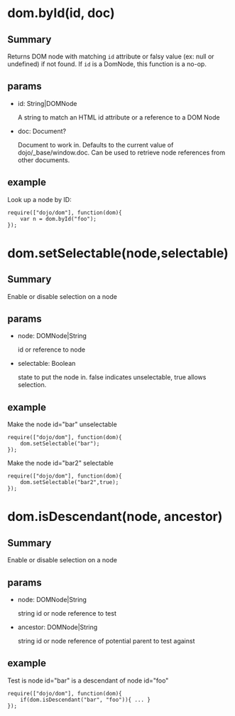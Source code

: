 # dom.byId(id, doc)
## Summary
Returns DOM node with matching `id` attribute or falsy value (ex: null or undefined) if not found.  If `id` is a DomNode, this function is a no-op.

## params
* id: String|DOMNode

    A string to match an HTML id attribute or a reference to a DOM Node
* doc: Document?

    Document to work in. Defaults to the current value of dojo/_base/window.doc.  Can be used to retrieve node references from other documents.

## example
Look up a node by ID:

````
require(["dojo/dom"], function(dom){  
    var n = dom.byId("foo");  
});  
````


# dom.setSelectable(node,selectable)
## Summary
Enable or disable selection on a node

## params
* node: DOMNode|String

    id or reference to node
* selectable: Boolean

    state to put the node in. false indicates unselectable, true allows selection.

## example
Make the node id="bar" unselectable

````
require(["dojo/dom"], function(dom){
    dom.setSelectable("bar");
});  
````
Make the node id="bar2" selectable

````$xslt
require(["dojo/dom"], function(dom){
    dom.setSelectable("bar2",true);
});  
````

# dom.isDescendant(node, ancestor)
## Summary
Enable or disable selection on a node

## params
* node: DOMNode|String

    string id or node reference to test
* ancestor: DOMNode|String

    string id or node reference of potential parent to test against

## example
Test is node id="bar" is a descendant of node id="foo"

````
require(["dojo/dom"], function(dom){
    if(dom.isDescendant("bar", "foo")){ ... }
});  
````
````